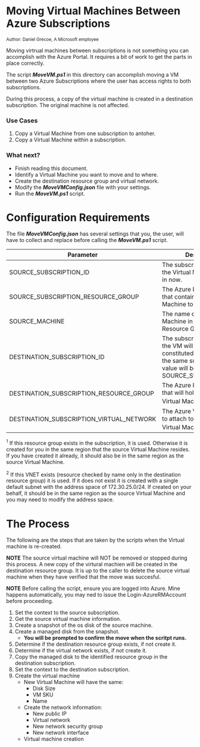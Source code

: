 # Moving Virtual Machines Between Azure Subscriptions
<sub>Author: Daniel Grecoe, A Microsoft employee</sub>

Moving virtrual machines between subscriptions is not something you can accomplish with the Azure Portal. It requires a bit of work to get the parts in place correctly. 

The script ***MoveVM.ps1*** in this directory can accomplish moving a VM between two Azure Subscriptions where the user has access rights to both subscriptions. 

During this process, a copy of the virtual machine is created in a destination 
subscription. The original machine is not affected.

### Use Cases ###
1. Copy a Virtual Machine from one subscription to antoher.
2. Copy a Virtual Machine within a subscription.

### What next? ###
- Finish reading this document.
- Identify a Virtual Machine you want to move and to where.
- Create the destination resource group and virtual network.
- Modify the ***MoveVMConfig.json*** file with your settings.
- Run the ***MoveVM.ps1*** script.

# Configuration Requirements
The file ***MoveVMConfig.json*** has several settings that you, the user, will have to collect and replace before calling the ***MoveVM.ps1*** script.

|Parameter|Description|
|-------------------|----------------------|
|SOURCE_SUBSCRIPTION_ID|The subscription ID where the Virtual Machine resides in now.|
|SOURCE_SUBSCRIPTION_RESOURCE_GROUP|The Azure Resource Group that contains the Virtual Machine to move.|
|SOURCE_MACHINE|The name of the Virtual Machine in the above Azure Resource Group|
|DESTINATION_SUBSCRIPTION_ID|The subscription ID where the VM will be re-constituted. If copying to the same subscription, this value will be equal to SOURCE_SUBSCRIPTION_ID|
|DESTINATION_SUBSCRIPTION_RESOURCE_GROUP|The Azure Resource Group that will hold the copied Virtual Machine <sup>1</sup>|
|DESTINATION_SUBSCRIPTION_VIRTUAL_NETWORK|The Azure Virtual Network to attach to the copied Virtual Machine <sup>2</sup>|

<sup>1</sup> If this resource group exists in the subscription, it is used. Otherwise it is created for you in the same region that the source Virtual Machine resides. If you have created it already, it should also be in the same region as the source Virtual Machine.

<sup>2</sup> If this VNET exists (resource checked by name only in the destination resource group) it is used. If it does not exist it is created with a single default subnet with the address space of 172.30.25.0/24. If created on your behalf, it should be in the same region as the source Virtual Machine and you may need to modify the address space. 

# The Process
The following are the steps that are taken by the scripts when the Virtual machine is re-created. 

<b>NOTE</b> The source virtual machine will NOT be removed or stopped during this process. A new copy of the virtural machien will be created in the destination resource group. It is up to the caller to delete the source virtual machine when they have verified that the move was succesful. 

<b>NOTE</b> Before calling the script, ensure you are logged into Azure. Mine happens automatically, you may ned to issue the Login-AzureRMAccount before proceeding.

1. Set the context to the source subscription.
2. Get the source virtual machine information.
3. Create a snapshot of the os disk of the source machine.
4. Create a managed disk from the snapshot.
    - <b>You will be prompted to confirm the move when the scritpt runs. </b>
5. Determine if the destination resource group exists, if not create it.
6. Determine if the virtual network exists, if not create it.
7. Copy the managed disk to the identified resource group in the destination subscription.
8. Set the context to the destination subscription.
9. Create the virtual machine
    - New Virtual Machine will have the same:
        - Disk Size
        - VM SKU
        - Name
    - Create the network information:
        - New public IP
        - Virtual network
        - New network security group    
        - New network interface
    - Virtual machine creation
